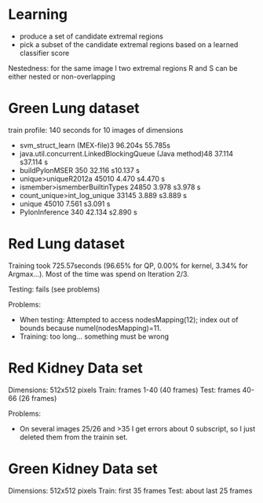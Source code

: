 Learning
===========

* produce a set of candidate extremal regions
* pick a subset of the candidate extremal regions based on a learned classifier score


Nestedness:
	for the same image I two extremal regions R and S can be either nested or non-overlapping




Green Lung dataset
================


train profile:
140 seconds for 10 images of dimensions

- svm_struct_learn (MEX-file)3 96.204s 55.785s
- java.util.concurrent.LinkedBlockingQueue (Java method)48 37.114 s37.114 s
- buildPylonMSER 350 32.116 s10.137 s
- unique>uniqueR2012a 45010 4.470 s4.470 s
- ismember>ismemberBuiltinTypes 24850 3.978 s3.978 s
- count_unique>int_log_unique 33145 3.889 s3.889 s
- unique 45010 7.561 s3.091 s
- PylonInference 340 42.134 s2.890 s


Red Lung dataset
==================
Training took 725.57seconds (96.65% for QP, 0.00% for kernel, 3.34% for Argmax...). Most of the time was spend on Iteration 2/3.

Testing: fails (see problems)

Problems:

 * When testing: Attempted to access nodesMapping(12); index out of bounds because numel(nodesMapping)=11.
 * Training: too long... something must be wrong


Red Kidney Data set
=================
Dimensions: 512x512 pixels
Train: frames 1-40 (40 frames)
Test:  frames 40-66 (26 frames)

Problems:

* On several images 25/26 and >35 I get errors about 0 subscript, so I just deleted them from the trainin set.



Green Kidney Data set
=================
Dimensions: 512x512 pixels
Train: first 35 frames
Test:  about last 25 frames
